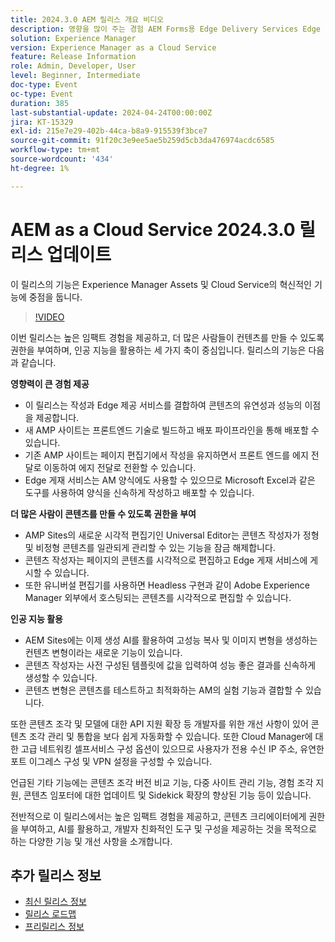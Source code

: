 ```yaml
---
title: 2024.3.0 AEM 릴리스 개요 비디오
description: 영향을 많이 주는 경험 AEM Forms용 Edge Delivery Services Edge Delivery Services 작성모든 범용 편집기를 위한 컨텐츠 제작 Actionable Intelligence AEM Sites - 컨텐츠 변형(GenAI) 생성 컨텐츠 조각 및 모델을 위한 신속한 개발 CruD OpenAPICloud Service Foundation 고급 네트워킹기타 주목할 만한 개선 사항 컨텐츠 조각 버전 비교 경험 조각에 대한 다중 사이트 관리 지원 업데이트된 컨텐츠 가져오기 v1.51.0 Sidekick 확장 v6.41.0
solution: Experience Manager
version: Experience Manager as a Cloud Service
feature: Release Information
role: Admin, Developer, User
level: Beginner, Intermediate
doc-type: Event
oc-type: Event
duration: 385
last-substantial-update: 2024-04-24T00:00:00Z
jira: KT-15329
exl-id: 215e7e29-402b-44ca-b8a9-915539f3bce7
source-git-commit: 91f20c3e9ee5ae5b259d5cb3da476974acdc6585
workflow-type: tm+mt
source-wordcount: '434'
ht-degree: 1%

---
```


# AEM as a Cloud Service 2024.3.0 릴리스 업데이트

이 릴리스의 기능은 Experience Manager Assets 및 Cloud Service의 혁신적인 기능에 중점을 둡니다.

>[!VIDEO](https://video.tv.adobe.com/v/3428344/?learn=on)

이번 릴리스는 높은 임팩트 경험을 제공하고, 더 많은 사람들이 컨텐츠를 만들 수 있도록 권한을 부여하며, 인공 지능을 활용하는 세 가지 축이 중심입니다. 릴리스의 기능은 다음과 같습니다.

**영향력이 큰 경험 제공**

* 이 릴리스는 작성과 Edge 제공 서비스를 결합하여 콘텐츠의 유연성과 성능의 이점을 제공합니다.
* 새 AMP 사이트는 프론트엔드 기술로 빌드하고 배포 파이프라인을 통해 배포할 수 있습니다.
* 기존 AMP 사이트는 페이지 편집기에서 작성을 유지하면서 프론트 엔드를 에지 전달로 이동하여 에지 전달로 전환할 수 있습니다.
* Edge 게재 서비스는 AM 양식에도 사용할 수 있으므로 Microsoft Excel과 같은 도구를 사용하여 양식을 신속하게 작성하고 배포할 수 있습니다.

**더 많은 사람이 콘텐츠를 만들 수 있도록 권한을 부여**

* AMP Sites의 새로운 시각적 편집기인 Universal Editor는 콘텐츠 작성자가 정형 및 비정형 콘텐츠를 일관되게 관리할 수 있는 기능을 잠금 해제합니다.
* 콘텐츠 작성자는 페이지의 콘텐츠를 시각적으로 편집하고 Edge 게재 서비스에 게시할 수 있습니다.
* 또한 유니버설 편집기를 사용하면 Headless 구현과 같이 Adobe Experience Manager 외부에서 호스팅되는 콘텐츠를 시각적으로 편집할 수 있습니다.

**인공 지능 활용**

* AEM Sites에는 이제 생성 AI를 활용하여 고성능 복사 및 이미지 변형을 생성하는 컨텐츠 변형이라는 새로운 기능이 있습니다.
* 콘텐츠 작성자는 사전 구성된 템플릿에 값을 입력하여 성능 좋은 결과를 신속하게 생성할 수 있습니다.
* 콘텐츠 변형은 콘텐츠를 테스트하고 최적화하는 AM의 실험 기능과 결합할 수 있습니다.

<!--
**High Impact Experiences**
 * AEM Authoring with Edge Delivery Services
 * Edge Delivery Services for Forms

**Content by all, for all**
 * Universal Editor

**Actionable Intelligence**
 * AEM Sites: Generate Content Variations (GenAI)

**Rapid Development**
 * CruD OpenAPIs for Content Fragments and Models

**Cloud Service Foundation**
 * Advanced Networking

**Other Notable Enhancements**
 * Compare Content Fragment Versions
 * Multisite Management support for Experience Fragments
 * Updated Content Importer v1.51.0
 * Sidekick Extension v6.41.0
-->

또한 콘텐츠 조각 및 모델에 대한 API 지원 확장 등 개발자를 위한 개선 사항이 있어 콘텐츠 조각 관리 및 통합을 보다 쉽게 자동화할 수 있습니다. 또한 Cloud Manager에 대한 고급 네트워킹 셀프서비스 구성 옵션이 있으므로 사용자가 전용 수신 IP 주소, 유연한 포트 이그레스 구성 및 VPN 설정을 구성할 수 있습니다.

언급된 기타 기능에는 콘텐츠 조각 버전 비교 기능, 다중 사이트 관리 기능, 경험 조각 지원, 콘텐츠 임포터에 대한 업데이트 및 Sidekick 확장의 향상된 기능 등이 있습니다.

전반적으로 이 릴리스에서는 높은 임팩트 경험을 제공하고, 콘텐츠 크리에이터에게 권한을 부여하고, AI를 활용하고, 개발자 친화적인 도구 및 구성을 제공하는 것을 목적으로 하는 다양한 기능 및 개선 사항을 소개합니다.

<!--
Have questions about the release?  Discuss the release in [Experience League Communities](https://adobe.ly/3RPNYZF) -->

## 추가 릴리스 정보

* [최신 릴리스 정보](https://experienceleague.adobe.com/docs/experience-manager-cloud-service/content/release-notes/home.html?lang=ko)
* [릴리스 로드맵](https://experienceleague.adobe.com/docs/experience-manager-release-information/aem-release-updates/update-releases-roadmap.html?lang=ko)
* [프리릴리스 정보](https://experienceleague.adobe.com/docs/experience-manager-cloud-service/content/release-notes/prerelease.html?lang=ko)
